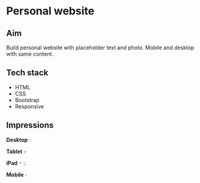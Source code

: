 # Personal website

## Aim

Build personal website with placeholder text and photo. Mobile and desktop with same content.

## Tech stack

- HTML
- CSS
- Bootstrap
- Responsive

## Impressions

**Desktop**
<img src="./images/Screenshot-desktop.png" height="6.245">

**Tablet**
<img src="./images/Screenshot-tablet.png" height="6.82">

**iPad**
<img src="./images/Screenshot-iPad-top.png" height="9.215">
<img src="./images/Screenshot-iPad-bottom.png" height="8.995">

**Mobile**
<img src="./images/Screenshot-mobile.png" height="6.3">
